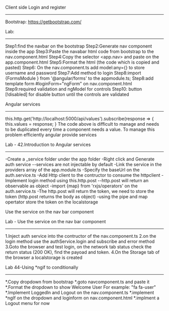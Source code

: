 Client side Login and register
**************************

Bootstrap: https://getbootstrap.com/

Lab:
****
Step1:find the navbar on the bootstrap
Step2:Generate nav component inside the app
Step3:Paste the navabar html code from bootstrap to the nav.component.html
Step4:Copy the selector <app.nav> and paste on the app.component.html
Step5:Format the html (the code which is copied and pasted)
Step6: On the nav.component.ts add model:any={} to store username and password
Step7:Add method to login
Step8:import {FormsModule } from '@angular/forms' to the appmodule.ts;
Step8:add template form #loginForm="ngForm" on nav.component.html
Step9:required validation and ngModel for controls
Step10: button [!disabled] for disable button until the controls are validated


Angular services
****************

 this.http.get('http://localhost:5000/api/values').subscribe(response => {
      this.values = response;
    }
The code above is difficult to manage and needs to be duplicated every time a component needs a value.
To manage this problem efficiently angular provide services

Lab - 42.Introduction to Angular services
***
-Create a _service folder under the app folder
-Right click and Generate auth service
    --services are not injectable by default
-Link the service in the providers array of the app.module.ts
-Specify the baseUrl on the auth.service.ts 
-Add Http client to the contructor to consume the httpclient
-Implement login method using this.http.post
    --http.post will return an observable as object
-import {map} from 'rxjs/operators' on the auth.service.ts
-The http.post will return the token, we need to store the token (http.post returns the body as object)
-using the pipe and map opertator store the token on the localstorage

Use the service on the nav bar component

Lab - Use the service on the nav bar component
***
1.Inject auth service into the contructor of the nav.component.ts
2.on the login method use the authService.login and subscribe and error method
3.Goto the browser and test login, on the network tab status check the return status (200 OK), find the payoad and token.
4.On the Storage tab of the browser a localstorage is created


Lab 44-Using *ngif to conditionally
***
*.Copy dropdown from bootstrap
*.goto navcomponent.ts and paste it
*.Format the dropdown to show Welcome User For example: "fa fa-user"
*.Implement LoggedIn and Logout on the nav.component.ts
*.implement *ngIf on the dropdown and loginform on nav.component.html
*.implment a Logout menu for now



